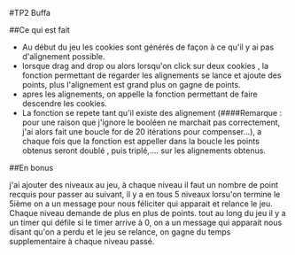 #TP2 Buffa

##Ce qui est fait

- Au début du jeu les cookies sont générés de façon à ce qu'il y ai pas d'alignement possible.
- lorsque drag and drop ou alors lorsqu'on click sur deux cookies , la fonction permettant de regarder les alignements se lance et ajoute des points, plus l'alignement est grand plus on gagne de points.
- apres les alignements, on appelle la fonction permettant de faire descendre les cookies.
- La fonction se repete tant qu'il existe des alignement (####Remarque : pour une raison que j'ignore le booléen ne marchait pas correctement, j'ai alors fait une boucle for de 20 itérations pour compenser...), a chaque fois que la fonction est appeller dans la boucle les points obtenus seront doublé , puis triplé,.... sur les alignements obtenus.
  
##En bonus

j'ai ajouter des niveaux au jeu, à chaque niveau il faut un nombre de point recquis pour passer au suivant, il y a en tous 5 niveaux lorsu'on termine le 5ième on a un message pour nous féliciter qui apparait et relance le jeu. Chaque niveau demande de plus en plus de points. tout au long du jeu il y a un timer qui défile si le timer arrive à 0, on a un message qui apparait nous disant qu'on a perdu et le jeu se relance, on gagne du temps supplementaire à chaque niveau passé.
